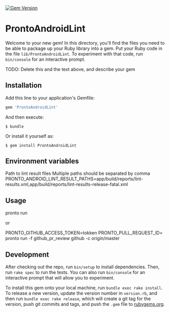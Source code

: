 [![Gem Version](https://badge.fury.io/rb/pronto-android_lint.svg)](https://badge.fury.io/rb/pronto-android_lint)

# ProntoAndroidLint

Welcome to your new gem! In this directory, you'll find the files you need to be able to package up your Ruby library into a gem. Put your Ruby code in the file `lib/ProntoAndroidLint`. To experiment with that code, run `bin/console` for an interactive prompt.

TODO: Delete this and the text above, and describe your gem

## Installation

Add this line to your application's Gemfile:

```ruby
gem 'ProntoAndroidLint'
```

And then execute:

    $ bundle

Or install it yourself as:

    $ gem install ProntoAndroidLint

## Environment variables
Path to lint result files
Multiple paths should be separated by comma
PRONTO_ANDROID_LINT_RESULT_PATHS=app/build/reports/lint-results.xml,app/build/reports/lint-results-release-fatal.xml

## Usage
pronto run

or

PRONTO_GITHUB_ACCESS_TOKEN=tokken PRONTO_PULL_REQUEST_ID= pronto run -f github_pr_review github -c origin/master

## Development

After checking out the repo, run `bin/setup` to install dependencies. Then, run `rake spec` to run the tests. You can also run `bin/console` for an interactive prompt that will allow you to experiment.

To install this gem onto your local machine, run `bundle exec rake install`. To release a new version, update the version number in `version.rb`, and then run `bundle exec rake release`, which will create a git tag for the version, push git commits and tags, and push the `.gem` file to [rubygems.org](https://rubygems.org).

